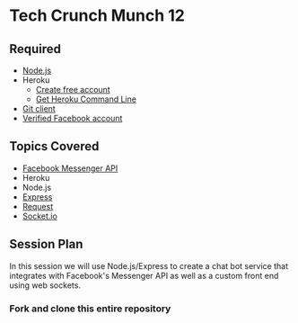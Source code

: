 # Tech Crunch Munch 12
## Required
* [Node.js](https://nodejs.org/en/)
* Heroku
    - [Create free account](https://signup.heroku.com/)
    - [Get Heroku Command Line](https://devcenter.heroku.com/articles/heroku-command-line)
* [Git client](https://git-scm.com/downloads)
* [Verified Facebook account](https://www.facebook.com/help/340473306024822?helpref=faq_content)

## Topics Covered
* [Facebook Messenger API](https://developers.facebook.com/docs/messenger-platform)
* Heroku
* Node.js
* [Express](http://expressjs.com/)
* [Request](https://github.com/request/request)
* [Socket.io](http://socket.io/)

## Session Plan
In this session we will use Node.js/Express to create a chat bot service that integrates with
Facebook's Messenger API as well as a custom front end using web sockets.

### Fork and clone this entire repository